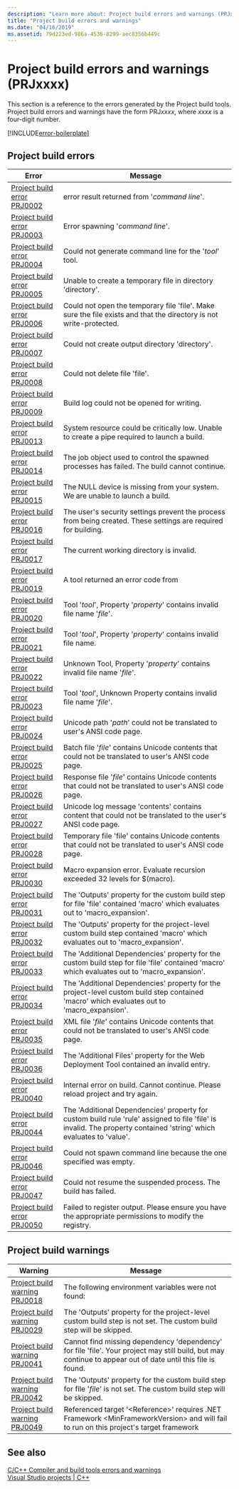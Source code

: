 ```yaml
---
description: "Learn more about: Project build errors and warnings (PRJxxxx)"
title: "Project build errors and warnings"
ms.date: "04/16/2019"
ms.assetid: 79d223ed-986a-4536-8299-aec8356b449c
---
```

# Project build errors and warnings (PRJxxxx)

This section is a reference to the errors generated by the Project build tools. Project build errors and warnings have the form PRJ*xxxx*, where *xxxx* is a four-digit number.

[!INCLUDE[error-boilerplate](../includes/error-boilerplate.md)]

## Project build errors

| Error | Message |
|--|--|
| [Project build error PRJ0002](project-build-error-prj0002.md) | error result returned from '*command line*'. |
| [Project build error PRJ0003](project-build-error-prj0003.md) | Error spawning '*command line*'. |
| [Project build error PRJ0004](project-build-error-prj0004.md) | Could not generate command line for the '*tool*' tool. |
| [Project build error PRJ0005](project-build-error-prj0005.md) | Unable to create a temporary file in directory 'directory'. |
| [Project build error PRJ0006](project-build-error-prj0006.md) | Could not open the temporary file 'file'. Make sure the file exists and that the directory is not write-protected. |
| [Project build error PRJ0007](project-build-error-prj0007.md) | Could not create output directory 'directory'. |
| [Project build error PRJ0008](project-build-error-prj0008.md) | Could not delete file 'file'. |
| [Project build error PRJ0009](project-build-error-prj0009.md) | Build log could not be opened for writing. |
| [Project build error PRJ0013](project-build-error-prj0013.md) | System resource could be critically low. Unable to create a pipe required to launch a build. |
| [Project build error PRJ0014](project-build-error-prj0014.md) | The job object used to control the spawned processes has failed.  The build cannot continue. |
| [Project build error PRJ0015](project-build-error-prj0015.md) | The NULL device is missing from your system. We are unable to launch a build. |
| [Project build error PRJ0016](project-build-error-prj0016.md) | The user's security settings prevent the process from being created. These settings are required for building. |
| [Project build error PRJ0017](project-build-error-prj0017.md) | The current working directory is invalid. |
| [Project build error PRJ0019](project-build-error-prj0019.md) | A tool returned an error code from |
| [Project build error PRJ0020](project-build-error-prj0020.md) | Tool '*tool*', Property '*property*' contains invalid file name '*file*'. |
| [Project build error PRJ0021](project-build-error-prj0021.md) | Tool '*tool*', Property '*property*' contains invalid file name. |
| [Project build error PRJ0022](project-build-error-prj0022.md) | Unknown Tool, Property '*property*' contains invalid file name '*file*'. |
| [Project build error PRJ0023](project-build-error-prj0023.md) | Tool '*tool*', Unknown Property contains invalid file name '*file*'. |
| [Project build error PRJ0024](project-build-error-prj0024.md) | Unicode path '*path*' could not be translated to user's ANSI code page. |
| [Project build error PRJ0025](project-build-error-prj0025.md) | Batch file '*file*' contains Unicode contents that could not be translated to user's ANSI code page. |
| [Project build error PRJ0026](project-build-error-prj0026.md) | Response file '*file*' contains Unicode contents that could not be translated to user's ANSI code page. |
| [Project build error PRJ0027](project-build-error-prj0027.md) | Unicode log message 'contents' contains content that could not be translated to the user's ANSI code page. |
| [Project build error PRJ0028](project-build-error-prj0028.md) | Temporary file 'file' contains Unicode contents that could not be translated to user's ANSI code page. |
| [Project build error PRJ0030](project-build-error-prj0030.md) | Macro expansion error. Evaluate recursion exceeded 32 levels for $(macro). |
| [Project build error PRJ0031](project-build-error-prj0031.md) | The 'Outputs' property for the custom build step for file 'file' contained 'macro' which evaluates out to 'macro_expansion'. |
| [Project build error PRJ0032](project-build-error-prj0032.md) | The 'Outputs' property for the project-level custom build step contained 'macro' which evaluates out to 'macro_expansion'. |
| [Project build error PRJ0033](project-build-error-prj0033.md) | The 'Additional Dependencies' property for the custom build step for file 'file' contained 'macro' which evaluates out to 'macro_expansion'. |
| [Project build error PRJ0034](project-build-error-prj0034.md) | The 'Additional Dependencies' property for the project-level custom build step contained 'macro' which evaluates out to 'macro_expansion'. |
| [Project build error PRJ0035](project-build-error-prj0035.md) | XML file '*file*' contains Unicode contents that could not be translated to user's ANSI code page. |
| [Project build error PRJ0036](project-build-error-prj0036.md) | The 'Additional Files' property for the Web Deployment Tool contained an invalid entry. |
| [Project build error PRJ0040](project-build-error-prj0040.md) | Internal error on build. Cannot continue. Please reload project and try again. |
| [Project build error PRJ0044](project-build-error-prj0044.md) | The 'Additional Dependencies' property for custom build rule 'rule' assigned to file 'file' is invalid. The property contained 'string' which evaluates to 'value'. |
| [Project build error PRJ0046](project-build-error-prj0046.md) | Could not spawn command line because the one specified was empty. |
| [Project build error PRJ0047](project-build-error-prj0047.md) | Could not resume the suspended process.  The build has failed. |
| [Project build error PRJ0050](project-build-error-prj0050.md) | Failed to register output. Please ensure you have the appropriate permissions to modify the registry. |

## Project build warnings

| Warning | Message |
|--|--|
| [Project build warning PRJ0018](project-build-warning-prj0018.md) | The following environment variables were not found: |
| [Project build warning PRJ0029](project-build-warning-prj0029.md) | The 'Outputs' property for the project-level custom build step is not set. The custom build step will be skipped. |
| [Project build warning PRJ0041](project-build-warning-prj0041.md) | Cannot find missing dependency 'dependency' for file 'file'. Your project may still build, but may continue to appear out of date until this file is found. |
| [Project build warning PRJ0042](project-build-warning-prj0042.md) | The 'Outputs' property for the custom build step for file '*file*' is not set. The custom build step will be skipped. |
| [Project build warning PRJ0049](project-build-warning-prj0049.md) | Referenced target '\<Reference>' requires .NET Framework \<MinFrameworkVersion> and will fail to run on this project's target framework |

## See also

[C/C++ Compiler and build tools errors and warnings](../compiler-errors-1/c-cpp-build-errors.md) \
[Visual Studio projects | C++](../../build/creating-and-managing-visual-cpp-projects.md)
